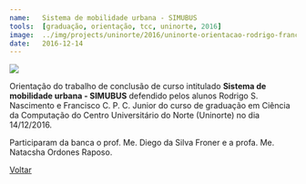 ```yaml
---
name:  	Sistema de mobilidade urbana - SIMUBUS
tools: 	[graduação, orientação, tcc, uninorte, 2016]
image: 	../img/projects/uninorte/2016/uninorte-orientacao-rodrigo-francisco.png
date: 	2016-12-14
---
```


![](../img/projects/uninorte/2016/uninorte-orientacao-rodrigo-francisco.png)

Orientação do trabalho de conclusão de curso intitulado **Sistema de mobilidade urbana - SIMUBUS** defendido pelos alunos Rodrigo S. Nascimento e Francisco C. P. C. Junior do curso de graduação em Ciência da Computação do Centro Universitário do Norte (Uninorte) no dia 14/12/2016. 

Participaram da banca o prof. Me. Diego da Silva Froner e a profa. Me. Natacsha Ordones Raposo. 

<p class="text-center">
	<a class="btn btn-outline-primary mt-1" href="{{ site.baseurl }}/projects/">Voltar</a>
</p>
